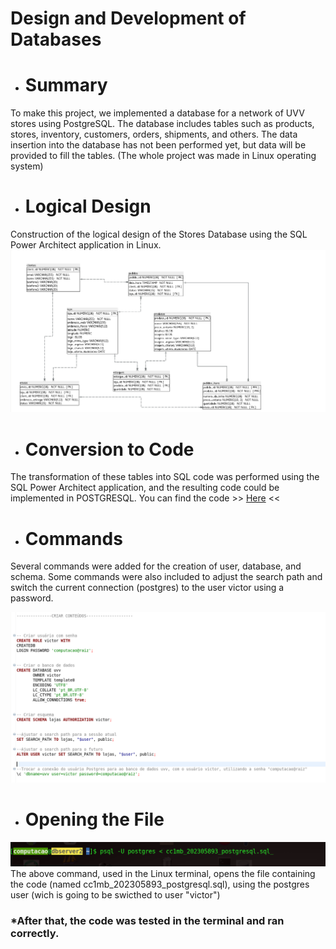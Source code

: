 
# Design and Development of Databases     



- # Summary

To make this project, we implemented a database for a network of UVV stores using PostgreSQL. The database includes tables such as products, stores, inventory, customers, orders, shipments, and others. The data insertion into the database has not been performed yet, but data will be provided to fill the tables.
(The whole project was made in Linux operating system)
 

 - # Logical Design

Construction of the logical design of the Stores Database using the SQL Power Architect application in Linux.
![](https://github.com/victorscardozo/psetrascunho5/blob/main/pset/Captura%20de%20tela%202023-05-28%20174432.png?raw=true])

 - # Conversion to Code
 The transformation of these tables into SQL code was performed using the SQL Power Architect application, and the resulting code could be implemented in POSTGRESQL. You can find the code >> [Here](https://github.com/victorscardozo/uvv_bd1_cc1mb/blob/main/pset/cc1mb_202305893_postgresql.sql) <<
- # Commands
Several commands were added for the creation of user, database, and schema. Some commands were also included to adjust the search path and switch the current connection (postgres) to the user victor using a password.

 ![](https://github.com/victorscardozo/psetrascunho5/blob/main/pset/Captura%20de%20tela%202023-05-28%20224241.png?raw=true])
 - # Opening the File 
 ![](https://github.com/victorscardozo/psetrascunho5/blob/main/pset/Captura%20de%20tela%202023-05-28%20193135.png?raw=true])
 The above command, used in the Linux terminal, opens the file containing the code (named cc1mb_202305893_postgresql.sql), using the postgres user (wich is going to be swicthed to user "victor")

### *After that, the code was tested in the terminal and ran correctly.


